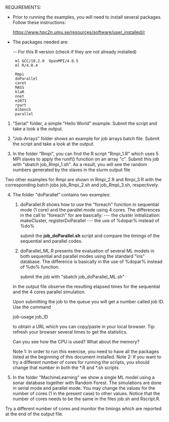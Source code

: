 REQUIREMENTS:

   * Prior to running the examples, you will need to install several packages.
   Follow these instructions:

       https://www.hpc2n.umu.se/resources/software/user_installed/r

   * The packages needed are:

     -- For this R version (check if they are not already installed)

          ml GCC/10.2.0  OpenMPI/4.0.5
          ml R/4.0.4

          Rmpi
          doParallel
          caret
          MASS
          klaR
          nnet
          e1071
          rpart
          mlbench
          parallel
        
   1) "Serial" folder, a simple "Hello World" example. Submit the script and
   take a look a the output.

   2) "Job-Arrays" folder shows an example for job arrays batch file. Submit the
   script and take a look at the output.

   3) In the folder "Rmpi", you can find the R script "Rmpi_1.R" which uses 5
   MPI slaves to apply the runif() function on an array "c". Submit this job
   with "sbatch job_Rmpi_1.sh". As a result, you will see the random numbers
   generated by the slaves in the slurm output file

   Two other examples for Rmpi are shown in Rmpi_2.R and Rmpi_3.R with the
   corresponding batch jobs job_Rmpi_2.sh and job_Rmpi_3.sh, respectively.

   4) The folder "doParallel" contains two examples:
       1. doParallel.R shows how to use the "foreach" function in sequential mode
       (1 core) and the parallel mode using 4 cores. The differences in the
       call to "foreach" for  are basically:
             --- the cluster initialization: makeCluster, registerDoParallel
             --- the use of %dopar% instead of %do%
          
          submit the **job_doParallel.sh** script and compare the timings of the
          sequential and parallel codes.

       2. doParallel_ML.R presents the evaluation of several ML models in both
       sequential and parallel modes using the standard "iris" database. The 
       difference is basically in the use of %dopar% instead of %do% function. 

          submit the job with "sbatch job_doParallel_ML.sh" 

       In the output file observe the resulting elapsed times for the sequential
       and the 4 cores parallel simulation.

       Upon submitting the job to the queue you will get a number called job ID.
       Use the command 

       job-usage job_ID

       to obtain a URL which you can copy/paste in your local browser. Tip: refresh
       your browser several times to get the statistics. 

       Can you see how the CPU is used? What about the memory?


       Note 1: In order to run this exercise, you need to have all the packages 
       listed at the beginning of this document installed. 
       Note 2: If you want to try a different number of cores for running the 
       scripts, you should change that number in both the *.R and *.sh scripts


   5) In the folder "MachineLearning" we show a single ML model using a sonar database
   together with Random Forest. The simulations are done in serial mode and parallel
   mode. You may change the values for the number of cores (1 in the present case) 
   to other values. Notice that the number of cores needs to be the same in the
   files job.sh and  Rscript.R. 

   Try a different number of cores and monitor the timings which are reported at
   the end of the output file.

